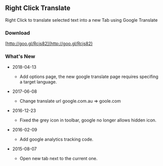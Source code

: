 ## Right Click Translate

Right Click to translate selected text into a new Tab using Google Translate

### Download

[http://goo.gl/Rcjs82](http://goo.gl/Rcjs82)

### What's New
* 2018-04-13
    * Add options page, the new google translate page requires specifing a target language.

* 2017-06-08
    * Change translate url google.com.au => goole.com

* 2016-12-23
    * Fixed the grey icon in toolbar, google no longer allows hidden icon.

* 2016-02-09
    * Add google analytics tracking code.

* 2015-08-07
    * Open new tab next to the current one.
